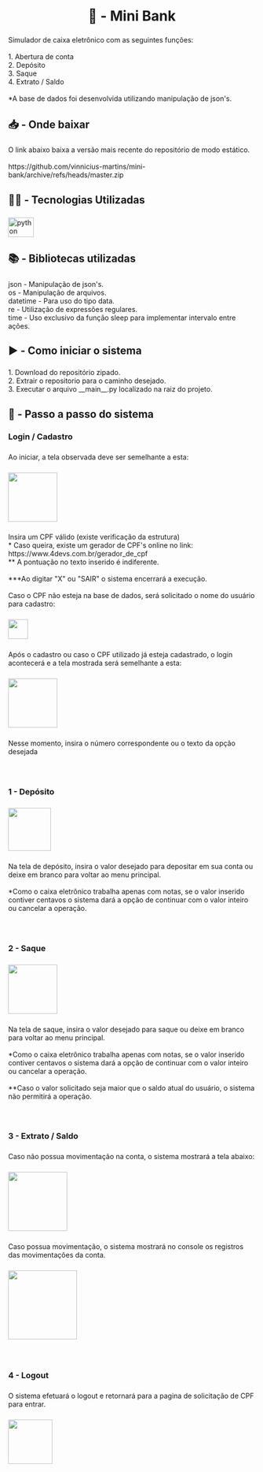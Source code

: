 <h1 align="center">🏦 - Mini Bank</h1>

###

<p align="left">Simulador de caixa eletrônico com as seguintes funções:<br><br>1. Abertura de conta<br>2. Depósito<br>3. Saque<br>4. Extrato / Saldo<br><br>*A base de dados foi desenvolvida utilizando manipulação de json's.</p>

###

<h2 align="left">📥 - Onde baixar</h2>

###

<p align="left">O link abaixo baixa a versão mais recente do repositório de modo estático.<br><br>https://github.com/vinnicius-martins/mini-bank/archive/refs/heads/master.zip</p>

###

<h2 align="left">👨‍💻 - Tecnologias Utilizadas</h2>

###

<div align="left">
  <img src="https://cdn.jsdelivr.net/gh/devicons/devicon/icons/python/python-original-wordmark.svg" height="40" width="52" alt="python logo"  />
</div>

###

<h2 align="left">📚 - Bibliotecas utilizadas</h2>

###

<p align="left">json - Manipulação de json's.<br>os - Manipulação de arquivos.<br>datetime - Para uso do tipo data.<br>re - Utilização de expressões regulares.<br>time - Uso exclusivo da função sleep para implementar intervalo entre ações.</p>

###

<h2 align="left">▶️ - Como iniciar o sistema</h2>

###

<p align="left">1. Download do repositório zipado.<br>2. Extrair o repositorio para o caminho desejado.<br>3. Executar o arquivo __main__.py localizado na raiz do projeto.</p>

###

<h2 align="left">👣 - Passo a passo do sistema</h2>

###

<h3 align="left">Login / Cadastro</h3>

###

<p align="left">Ao iniciar, a tela observada deve ser semelhante a esta:</p>

###

<div align="left" >
  <img height="100" src="https://i.ibb.co/TWr7zW1/inicio.png"/>
</div>

###

<p align="left">Insira um CPF válido (existe verificação da estrutura)<br>* Caso queira, existe um gerador de CPF's online no link: https://www.4devs.com.br/gerador_de_cpf<br>** A pontuação no texto inserido é indiferente.<br><br>***Ao digitar "X" ou "SAIR" o sistema encerrará a execução.<br><br>Caso o CPF não esteja na base de dados, será solicitado o nome do usuário para cadastro:</p>

###

<div align="left" >
  <img height="40" src="https://i.ibb.co/svRR2Ms/nome.png"  />
</div>

###

<p align="left">Após o cadastro ou caso o CPF utilizado já esteja cadastrado, o login acontecerá e a tela mostrada será semelhante a esta:</p>

###

<div align="left">
  <img height="100" src="https://i.ibb.co/r6LXfhP/menu.png"  />
</div>

###

<p align="left">Nesse momento, insira o número correspondente ou o texto da opção desejada</p>

###

<br clear="both">

<h3 align="left">1 - Depósito</h3>

###

<div align="left">
  <img height="87" src="https://i.ibb.co/b635QTV/deposito.png"  />
</div>

###

<p align="left">Na tela de depósito, insira o valor desejado para depositar em sua conta ou deixe em branco para voltar ao menu principal.<br><br>*Como o caixa eletrônico trabalha apenas com notas, se o valor inserido contiver centavos o sistema dará a opção de continuar com o valor inteiro ou cancelar a operação.</p>

###

<br clear="both">

<h3 align="left">2 - Saque</h3>

###

<div align="left">
  <img height="100" src="https://i.ibb.co/jw856Y3/saque.png"  />
</div>

###

<p align="left">Na tela de saque, insira o valor desejado para saque ou deixe em branco para voltar ao menu principal.<br><br>*Como o caixa eletrônico trabalha apenas com notas, se o valor inserido contiver centavos o sistema dará a opção de continuar com o valor inteiro ou cancelar a operação.<br><br>**Caso o valor solicitado seja maior que o saldo atual do usuário, o sistema não permitirá a operação.</p>

###

<br clear="both">

<h3 align="left">3 - Extrato / Saldo</h3>

###

<p align="left">Caso não possua movimentação na conta, o sistema mostrará a tela abaixo:</p>

###

<div align="left">
  <img height="120" src="https://i.ibb.co/ygRrpvn/sem-extrato.png"  />
</div>

###

<p align="left">Caso possua movimentação, o sistema mostrará no console os registros das movimentações da conta.</p>

###

<div align="left">
  <img height="140" src="https://i.ibb.co/TbHkwkk/extrato.png"  />
</div>

###

<br clear="both">

<h3 align="left">4 - Logout</h3>

###

<p align="left">O sistema efetuará o logout e retornará para a pagina de solicitação de CPF para entrar.</p>

###

<div align="left">
  <img height="90" src="https://i.ibb.co/XpXFr91/logout.png"  />
</div>
